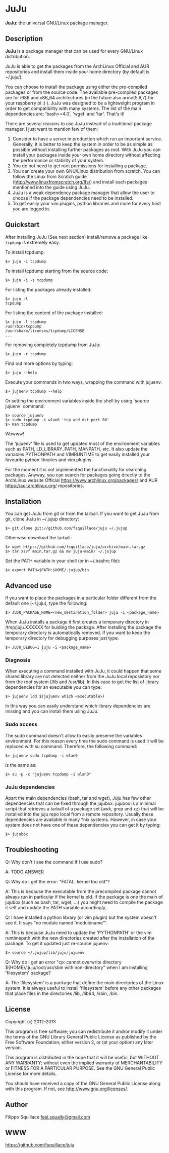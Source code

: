 # JuJu
**JuJu**: the universal GNU/Linux package manager.

## Description
**JuJu** is a package manager that can be used for every GNU/Linux distribution.

JuJu is able to get the packages from the ArchLinux Official and AUR repositories and install them
inside your home directory (by default is ~/.juju/).

You can choose to install the package using either the pre-compiled packages or from the source code. The available
pre-compiled packages are for i686 and x86\_64 architectures (in the future also armv{5,6,7} for your raspberry pi ;) ).
JuJu was designed to be a lightweight program in order to get compatibility with many systems.
The list of the main dependencies are: 'bash>=4.0', 'wget' and 'tar'. That's it!

There are several reasons to use JuJu instead of a traditional package manager. I just want to mention few of them:

1. Consider to have a server in production which run an important service. Generally,
    it is better to keep the system in order to be as simple as possible without installing further packages as root.
    With JuJu you can install your packages inside your own home directory without affecting the performance or stability of your
    system.
2. You do not need to get root permissions for installing a package.
3. You can create your own GNU/Linux distribution from scratch. You can follow the Linux from Scratch guide
    (http://www.linuxfromscratch.org/lfs/) and install each packages mentioned into the guide using JuJu.
4. JuJu is a weak dependency package manager that allow the user to choose if the package dependencies need to be installed.
5. To get easily your vim plugins, python libraries and more for every host you are logged in.

## Quickstart
After installing JuJu (See next section) install/remove a package like `tcpdump` is extremely easy.

To install tcpdump:

    $> juju -i tcpdump

To install tcpdump starting from the source code:

    $> juju -i -s tcpdump

For listing the packages already installed:

    $> juju -l
    tcpdump

For listing the content of the package installed:

    $> juju -l tcpdump
    /usr/bin/tcpdump
    /usr/share/licenses/tcpdump/LICENSE
    ...

For removing completely tcpdump from JuJu:

    $> juju -r tcpdump

Find out more options by typing:

    $> juju --help

Execute your commands in two ways, wrapping the command with jujuenv:

    $> jujuenv tcpdump --help

Or setting the environment variables inside the shell by using 'source jujuenv' command:

    $> source jujuenv
    $> sudo tcpdump -i wlan0 'tcp and dst port 80'
    $> man tcpdump

Wowww!

The 'jujuenv' file is used to get updated most of the environment variables such as PATH, LD\_LIBRARY\_PATH,
    MANPATH, etc. It also update the variables PYTHONPATH and VIMRUNTIME to get easily installed your favourite python libraries and
    vim plugins.

For the moment it is not implemented the functionality for searching packages. Anyway, you can search for
packages going directly to the ArchLinux website Official https://www.archlinux.org/packages/ and AUR
https://aur.archlinux.org/ repositories.

## Installation
You can get JuJu from git or from the tarball.
If you want to get JuJu from git, clone JuJu in ~/.jujup directory:

    $> git clone git://github.com/fsquillace/juju ~/.jujup

Otherwise download the tarball:

    $> wget https://github.com/fsquillace/juju/archive/main.tar.gz
    $> tar xzvf main.tar.gz && mv juju-main/ ~/.jujup

Set the PATH variable in your shell (or in ~/.bashrc file):

    $> export PATH=$PATH:$HOME/.jujup/bin

## Advanced use
If you want to place the packages in a particular folder different from the default one (~/.juju),
   type the following:

    $> JUJU_PACKAGE_HOME=<new_destination_folder> juju -i <package_name>

When JuJu installs a package it first creates a temporary directory in /tmp/juju.XXXXXX for buiding the package.
After installing the package the temporary directory is automatically removed. If you want to keep the temporary directory for debugging
purposes just type:

    $> JUJU_DEBUG=1 juju -i <package_name>

### Diagnosis

When executing a command installed with JuJu, it could happen that some shared library are not detected
neither from the JuJu local reposistory nor from the root system (/lib and /usr/lib).
In this case to get the list of library dependencies for an executable you can type:

    $> jujuenv ldd $(jujuenv which <executable>)

In this way you can easily understand which library dependencies are missing and you can install them using JuJu.

### Sudo access

The sudo command doesn't allow to easily preserve the variables environment. For this reason every time the sudo command is used
it will be replaced with su command. Therefore, the following command:

    $> jujuenv sudo tcpdump -i wlan0

is the same as:

    $> su -p -c "jujuenv tcpdump -i wlan0"

### JuJu dependencies
Apart the main dependencies (bash, tar and wget), Juju has few other dependencies that can be fixed
through the jujubox. jujubox is a minimal script that retrieves a tarball of a package set (awk, grep and xz)
that will be installed into the juju repo local from a remote repository.
Usually these dependencies are available in many \*nix systems. However, in case
your system does not have one of these dependencies you can get it by typing:

    $> jujubox

## Troubleshooting

Q: Why don't I see the command if I use sudo?

A: TODO ANSWER

Q: Why do I get the error: "FATAL: kernel too old"?

A: This is because the executable from the precompiled package cannot always run in particular if the kernel is old.
If the package is one the main of jujubox (such as bash, tar, wget, ...) you might need to compile the package it self
and update the PATH variable accordingly.

Q: I have installed a python library (or vim plugin) but the system doesn't see it.
It says "no module named 'modulename'".

A: This is because JuJu need to update the 'PYTHONPATH' or the vim runtimepath with the new
directories created after the installation of the package. To get it updated just re-source jujuenv:

    $> source ~/.jujup/lib/juju/jujuenv


Q: Why do I get an error "cp: cannot overwrite directory ${HOME}/.juju/root/usr/sbin
with non-directory" when I am installing 'filesystem' package?

A: The 'filesystem' is a package that define the main directories of the Linux system.
It is always useful to install 'filesystem' before any other packages that place files
in the directories /lib, /lib64, /sbin, /bin.

## License
Copyright (c) 2012-2013

This program is free software; you can redistribute it and/or modify it
under the terms of the GNU Library General Public License as published
by the Free Software Foundation; either version 2, or (at your option)
any later version.

This program is distributed in the hope that it will be useful,
but WITHOUT ANY WARRANTY; without even the implied warranty of
MERCHANTABILITY or FITNESS FOR A PARTICULAR PURPOSE.  See the
GNU General Public License for more details.

You should have received a copy of the GNU General Public License
along with this program.  If not, see <http://www.gnu.org/licenses/>.

## Author
Filippo Squillace <feel.squally@gmail.com>

## WWW
https://github.com/fsquillace/juju
